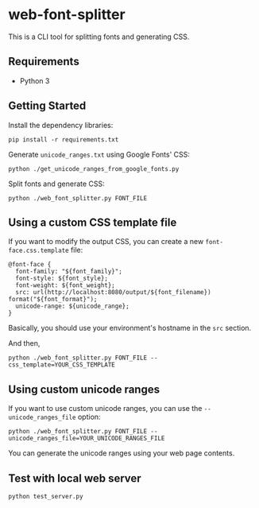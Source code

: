# web-font-splitter

This is a CLI tool for splitting fonts and generating CSS.

## Requirements

- Python 3

## Getting Started

Install the dependency libraries:

```console
pip install -r requirements.txt
```

Generate `unicode_ranges.txt` using Google Fonts' CSS:

```console
python ./get_unicode_ranges_from_google_fonts.py
```

Split fonts and generate CSS:

```console
python ./web_font_splitter.py FONT_FILE
```

## Using a custom CSS template file

If you want to modify the output CSS, you can create a new `font-face.css.template` file:

```
@font-face {
  font-family: "${font_family}";
  font-style: ${font_style};
  font-weight: ${font_weight};
  src: url(http://localhost:8080/output/${font_filename}) format("${font_format}");
  unicode-range: ${unicode_range};
}
```

Basically, you should use your environment's hostname in the `src` section.

And then,

```console
python ./web_font_splitter.py FONT_FILE --css_template=YOUR_CSS_TEMPLATE
```

## Using custom unicode ranges

If you want to use custom unicode ranges, you can use the `--unicode_ranges_file` option:

```console
python ./web_font_splitter.py FONT_FILE --unicode_ranges_file=YOUR_UNICODE_RANGES_FILE
```

You can generate the unicode ranges using your web page contents.

## Test with local web server

```console
python test_server.py
```
